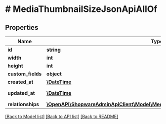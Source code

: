 # # MediaThumbnailSizeJsonApiAllOf

## Properties

Name | Type | Description | Notes
------------ | ------------- | ------------- | -------------
**id** | **string** |  | [optional]
**width** | **int** |  |
**height** | **int** |  |
**custom_fields** | **object** |  | [optional]
**created_at** | [**\DateTime**](\DateTime.md) |  | [readonly]
**updated_at** | [**\DateTime**](\DateTime.md) |  | [optional] [readonly]
**relationships** | [**\OpenAPI\ShopwareAdminApiClient\Model\MediaThumbnailSizeJsonApiAllOfRelationships**](MediaThumbnailSizeJsonApiAllOfRelationships.md) |  | [optional]

[[Back to Model list]](../../README.md#models) [[Back to API list]](../../README.md#endpoints) [[Back to README]](../../README.md)
